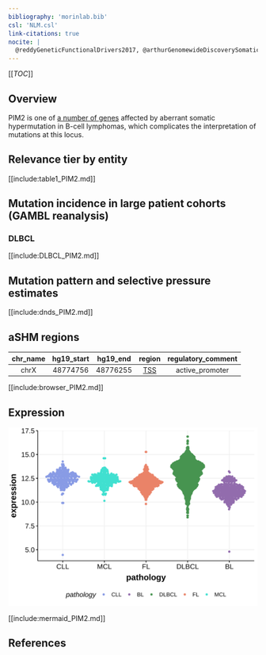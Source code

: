 ```yaml
---
bibliography: 'morinlab.bib'
csl: 'NLM.csl'
link-citations: true
nocite: |
  @reddyGeneticFunctionalDrivers2017, @arthurGenomewideDiscoverySomatic2018, @schmitzGeneticsPathogenesisDiffuse2018, @reichelFlowSortingExome2015, 
---
```

[[_TOC_]]

## Overview
PIM2 is one of [a number of genes](https://github.com/morinlab/LLMPP/wiki/ashm) affected by aberrant somatic hypermutation in B-cell lymphomas, which complicates the interpretation of mutations at this locus.



## Relevance tier by entity

[[include:table1_PIM2.md]]

## Mutation incidence in large patient cohorts (GAMBL reanalysis)

### DLBCL
[[include:DLBCL_PIM2.md]]

## Mutation pattern and selective pressure estimates

[[include:dnds_PIM2.md]]

## aSHM regions

|chr_name|hg19_start|hg19_end|region                                                                                   |regulatory_comment|
|:--------:|:----------:|:--------:|:-----------------------------------------------------------------------------------------:|:------------------:|
|chrX    |48774756  |48776255|[TSS](https://genome.ucsc.edu/s/rdmorin/GAMBL%20hg19?position=chrX%3A48774756%2D48776255)|active_promoter   |


[[include:browser_PIM2.md]]

## Expression
![](images/gene_expression/PIM2_by_pathology.svg)
<!-- ORIGIN: reichelFlowSortingExome2015a -->
<!-- DLBCL: arthurGenomewideDiscoverySomatic2018 -->
<!-- PMBL: reichelFlowSortingExome2015a -->

[[include:mermaid_PIM2.md]]

## References
